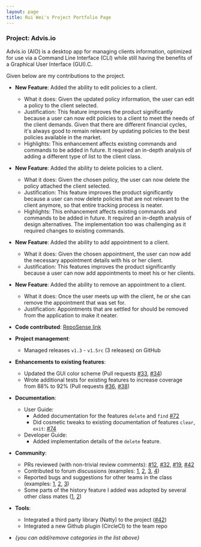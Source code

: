 ```yaml
---
layout: page
title: Rui Wei's Project Portfolio Page
---
```


### Project: Advis.io

Advis.io (AIO) is a desktop app for managing clients information, optimized for use via a Command Line Interface (CLI) while still having the benefits of a Graphical User Interface (GUI).C.

Given below are my contributions to the project.

* **New Feature**: Added the ability to edit policies to a client.
  * What it does: Given the updated policy information, the user can edit a policy to the client selected.
  * Justification: This feature improves the product significantly because a user can now edit policies to a client to meet the needs of the client demands. Given that there are different financial cycles, it's always good to remain relevant by updating policies to the best policies available in the market.
  * Highlights: This enhancement affects existing commands and commands to be added in future. It required an
    in-depth analysis of adding a different type of list to the client class.
* **New Feature**: Added the ability to delete policies to a client.
  * What it does: Given the chosen policy, the user can now delete the policy attached the client selected.
  * Justification: This feature improves the product significantly because a user can now delete policies that are not relevant to the client anymore, so that entire tracking process is neater.
  * Highlights: This enhancement affects existing commands and commands to be added in future. It required an in-depth analysis of design alternatives. The implementation too was challenging as it required changes to existing commands.
* **New Feature**: Added the ability to add appointment to a client.
  * What it does: Given the chosen appointment, the user can now add the necessary appointment details with his or her client.
  * Justification: This features improves the product significantly because a user can now add appointments to meet his or her clients.
* **New Feature**: Added the ability to remove an appointment to a client.
  * What it does: Once the user meets up with the client, he or she can remove the appointment that was set for.
  * Justification: Appointments that are settled for should be removed from the application to make it neater.
* **Code contributed**: [RepoSense link](https://nus-cs2103-ay2223s2.github.io/tp-dashboard/?search=pangrwa&breakdown=true&sort=groupTitle%20dsc&sortWithin=title&since=2023-02-17&timeframe=commit&mergegroup=&groupSelect=groupByRepos&checkedFileTypes=docs~functional-code~test-code~other)

* **Project management**:
  * Managed releases `v1.3` - `v1.5rc` (3 releases) on GitHub

* **Enhancements to existing features**:
  * Updated the GUI color scheme (Pull requests [\#33](), [\#34]())
  * Wrote additional tests for existing features to increase coverage from 88% to 92% (Pull requests [\#36](), [\#38]())

* **Documentation**:
  * User Guide:
    * Added documentation for the features `delete` and `find` [\#72]()
    * Did cosmetic tweaks to existing documentation of features `clear`, `exit`: [\#74]()
  * Developer Guide:
    * Added implementation details of the `delete` feature.

* **Community**:
  * PRs reviewed (with non-trivial review comments): [\#12](), [\#32](), [\#19](), [\#42]()
  * Contributed to forum discussions (examples: [1](), [2](), [3](), [4]())
  * Reported bugs and suggestions for other teams in the class (examples: [1](), [2](), [3]())
  * Some parts of the history feature I added was adopted by several other class mates ([1](), [2]())

* **Tools**:
  * Integrated a third party library (Natty) to the project ([\#42]())
  * Integrated a new Github plugin (CircleCI) to the team repo

* _{you can add/remove categories in the list above}_
